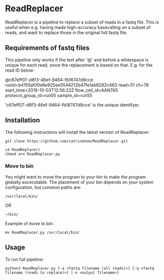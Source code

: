 # ReadReplacer

ReadReplacer is a pipeline to replace a subset of reads in a fastq file. 
This is useful when e.g. having made high-accuracy basecalling on a subset of reads, and want to replace those in the original full fastq file. 


## Requirements of fastq files
This pipeline only works if the text after '@' and before a whitespace is unique for each read, since the replacement is based on that. E.g. for the read ID below:

@c67eff07-d8f3-46ef-9464-fb18747d8cce runid=b4155af00e8e925ee5548212b47fe1ab8282c463 read=51 ch=78 start_time=2019-10-03T12:56:22Z flow_cell_id=AAN745 protocol_group_id=run55 sample_id=run55

'c67eff07-d8f3-46ef-9464-fb18747d8cce' is the unique identifyer.

## Installation

The following instructions will install the latest version of ReadReplacer:

```
git clone https://github.com/catrinehom/ReadReplacer.git

cd ReadReplacer/
chmod a+x ReadReplacer.py
```

### Move to bin 
You might want to move the program to your bin to make the program globally excecutable. 
The placement of your bin depends on your system configuration, but common paths are:

```
/usr/local/bin/
```
OR
```
~/bin/
```

Example of move to bin:

```
mv ReadReplacer.py /usr/local/bin/
```

## Usage

To run full pipeline:

```
python3 ReadReplacer.py [-a <fastq filename (all reads)>] [-q <fastq filename (reads to replace)>] [-o <output filename>]
```

